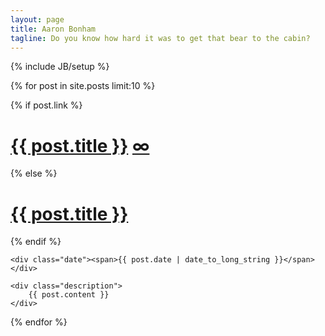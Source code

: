 ```yaml
---
layout: page
title: Aaron Bonham
tagline: Do you know how hard it was to get that bear to the cabin?
---
```

{% include JB/setup %}

{% for post in site.posts limit:10 %}

<div class="post-content">
	{% if post.link %}
	<h1><a href="{{ post.link }}">{{ post.title }}</a>&nbsp;<a href="{{ post.url | remove :'.html' }}" title="Permanent link to ‘{{ post.title }}’" class="permalink infinitysymbol">&infin;</a></h1>
	{% else %}
	<h1><a href="{{ post.url | remove :'.html' }}">{{ post.title }}</a></h1>
	{% endif %}

	<div class="date"><span>{{ post.date | date_to_long_string }}</span></div>

	<div class="description">
		{{ post.content }}
	</div>
</div>

{% endfor %}
